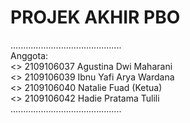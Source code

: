# PROJEK AKHIR PBO

............................................  
Anggota:  
<> 2109106037  Agustina Dwi Maharani  
<> 2109106039  Ibnu Yafi Arya Wardana  
<> 2109106040  Natalie Fuad (Ketua)  
<> 2109106042  Hadie Pratama Tulili  
............................................  



